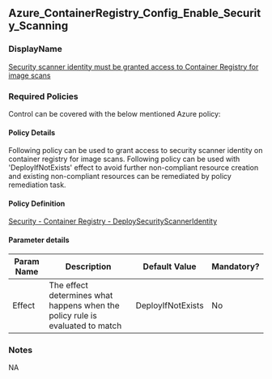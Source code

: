 ## Azure_ContainerRegistry_Config_Enable_Security_Scanning

### DisplayName 
[Security scanner identity must be granted access to Container Registry for image scans](../../../Control%20coverage/Feature/ContainerRegistry.md#azure_containerregistry_config_enable_security_scanning)

### Required Policies
Control can be covered with the below mentioned Azure policy:

#### Policy Details

Following policy can be used to grant access to security scanner identity on container registry for image scans. Following policy can be used with 'DeployIfNotExists' effect to avoid further non-compliant resource creation and existing non-compliant resources can be remediated by policy remediation task.

#### Policy Definition
[Security - Container Registry - DeploySecurityScannerIdentity](Security%20-%20Container%20Registry%20-%20DeploySecurityScannerIdentity.json)

#### Parameter details

|Param Name|Description|Default Value|Mandatory?
|----|----|----|----|
| Effect | The effect determines what happens when the policy rule is evaluated to match| DeployIfNotExists |No |


### Notes
NA
